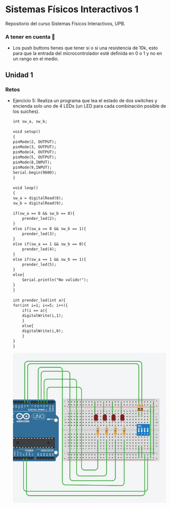 # Sistemas Físicos Interactivos 1
Repositorio del curso Sistemas Físicos Interactivos, UPB. 

### A tener en cuenta 🚨
- Los push buttons tienes que tener si o si una resistencia de 10k, esto para que la entrada del microcontrolador esté definida en 0 o 1 y no en un rango en el medio.

## Unidad 1
### Retos
- Ejercicio 5: Realiza un programa que lea el estado de dos switches y encienda solo uno de 4 LEDs (un LED para cada combinación posible de los suiches).
    ``` Arduino
    int sw_a, sw_b;

    void setup()
    {
    pinMode(2, OUTPUT);
    pinMode(3, OUTPUT);
    pinMode(4, OUTPUT);
    pinMode(5, OUTPUT);
    pinMode(8,INPUT);
    pinMode(9,INPUT);
    Serial.begin(9600);
    }

    void loop()
    {
    sw_a = digitalRead(8);
    sw_b = digitalRead(9);

    if(sw_a == 0 && sw_b == 0){
        prender_led(2);
    }
    else if(sw_a == 0 && sw_b == 1){
        prender_led(3);
    }
    else if(sw_a == 1 && sw_b == 0){
        prender_led(4);
    }
    else if(sw_a == 1 && sw_b == 1){
        prender_led(5);
    }
    else{
        Serial.println("No valido!");
    }
    }

    int prender_led(int a){
    for(int i=1; i<=5; i++){
        if(i == a){
        digitalWrite(i,1);
        }
        else{
        digitalWrite(i,0);
        }
    }
    }
    ```
    ![Circuito Ejercicio 5](img/reto_5.jpg)
